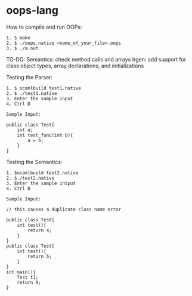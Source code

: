 # oops-lang

How to compile and run OOPs:

    1. $ make
    2. $ ./oops.native <name_of_your_file>.oops 
    3. $ ./a.out

TO-DO:
    Semantics: check method calls and arrays 
    Irgen: add support for class object types, array declarations, and initializations

Testing the Parser:

    1. $ ocamlbuild test1.native
    2. $ ./test1.native
    3. Enter the sample input
    4. Ctrl D 

    Sample Input:

    public class Test{
        int a;
        int test_func(int b){
            a = b;
        }
    }

Testing the Semantics:

    1. $ocamlbuild test2.native
    2. $./test2.native
    3. Enter the sample intput
    4. Ctrl D

    Sample Input:

    // this causes a duplicate class name error

    public class Test{
        int test(){
            return 4;
        }
    }
    public class Test{
        int test(){
            return 5;
        }
    }
    int main(){
        Test t1;
        return 0;
    }

